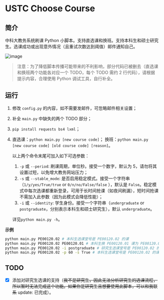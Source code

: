 # USTC Choose Course

## 简介

中科大教务系统刷课 Python 小脚本。支持直选课和换班。支持本科生和硕士研究生。选课成功或出现意外情况（且重试次数达到阈值）邮件通知自己。

![image](https://user-images.githubusercontent.com/36265606/127443846-7c9a7c70-78bc-470b-a6b0-f191717c0a15.png)

> 注意：为了降低脚本传播可能带来的不利影响，部分代码已被删去（直选课和换班两个功能各对应一个 TODO，每个 TODO 需约 2 行代码），请根据提示内容，合理使用 Python 调试工具，自行补全。

## 运行

1. 修改 `config.py` 的内容，如不需要发邮件，可忽略邮件相关设置；

2. 补全 `main.py` 中缺失的两个 TODO 部分；

3. `pip install requests bs4 lxml`；

5. 直选课：`python main.py [new course code]`；
   换班：`python main.py [new course code] [old course code] [reason]`。
   
   以上两个命令末尾可加入如下可选参数：
   
   1. `-p` 或 `--period`: 刷课周期，单位秒。接受一个数字，默认为 5，请勿将其设置过短，以免增大教务网站压力；
   2. `-s` 或 `--stable_mode`: 是否启用稳定模式。接受一个字符串（`1/y/yes/True/true` or `0/n/no/False/false` ），默认是 `False`。稳定模式中每次选课都重新登录，可用于长时间抢课（如夜间刷漏），短时间抢课不需加入此参数（因为此模式会降低性能）；
   3. `-i` 或 `--identity`: 学生身份。接受一个字符串（`undergraduate` or `postgraduate`，分别表示本科生和硕士研究生），默认 `undergraduate`。

   详见`python main.py -h`。



**示例**

```bash
python main.py PE00120.02 # 本科生选课堂号是 PE00120.02 的课
python main.py PE00120.02 PE00120.01 # 本科生换 PE00120.01 课为 PE00120.02 课
python main.py PE00120.02 -i postgraduate # 研究生选课堂号是 PE00120.02 的课
python main.py PE00120.02 -p 60 -s True # 本科生选课堂号是 PE00120.02 的课，使用稳定模式一分钟尝试一次
```



## TODO
- [x] 添加对研究生选课的支持（~~我不是研究生，因此无法分析研究生的选课流程，所以暂时无法完成这个功能。如果你是研究生且想要使用此脚本，可以和我联系~~  update: 已完成）。

